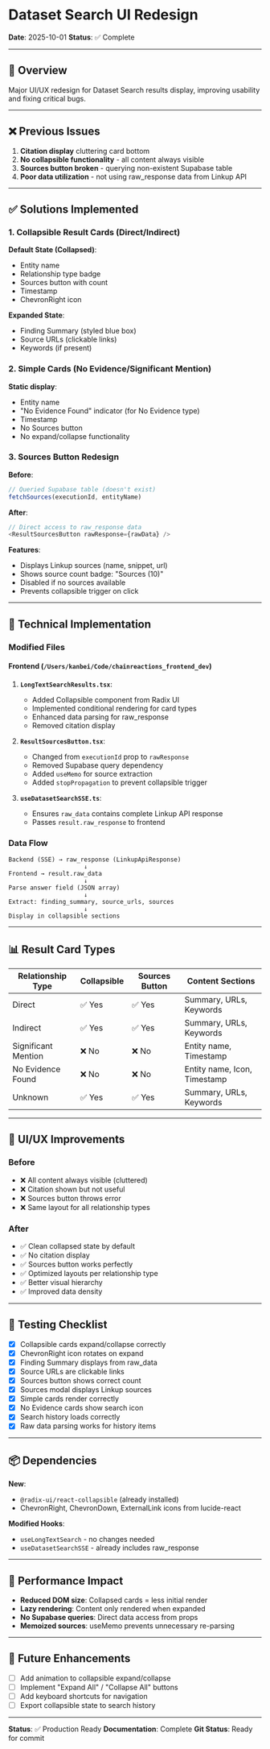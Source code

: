 # Dataset Search UI Redesign

**Date**: 2025-10-01
**Status**: ✅ Complete

---

## 🎯 Overview

Major UI/UX redesign for Dataset Search results display, improving usability and fixing critical bugs.

---

## ❌ Previous Issues

1. **Citation display** cluttering card bottom
2. **No collapsible functionality** - all content always visible
3. **Sources button broken** - querying non-existent Supabase table
4. **Poor data utilization** - not using raw_response data from Linkup API

---

## ✅ Solutions Implemented

### 1. Collapsible Result Cards (Direct/Indirect)

**Default State (Collapsed)**:
- Entity name
- Relationship type badge
- Sources button with count
- Timestamp
- ChevronRight icon

**Expanded State**:
- Finding Summary (styled blue box)
- Source URLs (clickable links)
- Keywords (if present)

### 2. Simple Cards (No Evidence/Significant Mention)

**Static display**:
- Entity name
- "No Evidence Found" indicator (for No Evidence type)
- Timestamp
- No Sources button
- No expand/collapse functionality

### 3. Sources Button Redesign

**Before**:
```typescript
// Queried Supabase table (doesn't exist)
fetchSources(executionId, entityName)
```

**After**:
```typescript
// Direct access to raw_response data
<ResultSourcesButton rawResponse={rawData} />
```

**Features**:
- Displays Linkup sources (name, snippet, url)
- Shows source count badge: "Sources (10)"
- Disabled if no sources available
- Prevents collapsible trigger on click

---

## 🔧 Technical Implementation

### Modified Files

#### Frontend (`/Users/kanbei/Code/chainreactions_frontend_dev`)

1. **`LongTextSearchResults.tsx`**:
   - Added Collapsible component from Radix UI
   - Implemented conditional rendering for card types
   - Enhanced data parsing for raw_response
   - Removed citation display

2. **`ResultSourcesButton.tsx`**:
   - Changed from `executionId` prop to `rawResponse`
   - Removed Supabase query dependency
   - Added `useMemo` for source extraction
   - Added `stopPropagation` to prevent collapsible trigger

3. **`useDatasetSearchSSE.ts`**:
   - Ensures `raw_data` contains complete Linkup API response
   - Passes `result.raw_response` to frontend

### Data Flow

```
Backend (SSE) → raw_response (LinkupApiResponse)
                     ↓
Frontend → result.raw_data
                     ↓
Parse answer field (JSON array)
                     ↓
Extract: finding_summary, source_urls, sources
                     ↓
Display in collapsible sections
```

---

## 📊 Result Card Types

| Relationship Type | Collapsible | Sources Button | Content Sections |
|------------------|-------------|----------------|------------------|
| Direct | ✅ Yes | ✅ Yes | Summary, URLs, Keywords |
| Indirect | ✅ Yes | ✅ Yes | Summary, URLs, Keywords |
| Significant Mention | ❌ No | ❌ No | Entity name, Timestamp |
| No Evidence Found | ❌ No | ❌ No | Entity name, Icon, Timestamp |
| Unknown | ✅ Yes | ✅ Yes | Summary, URLs, Keywords |

---

## 🎨 UI/UX Improvements

### Before
- ❌ All content always visible (cluttered)
- ❌ Citation shown but not useful
- ❌ Sources button throws error
- ❌ Same layout for all relationship types

### After
- ✅ Clean collapsed state by default
- ✅ No citation display
- ✅ Sources button works perfectly
- ✅ Optimized layouts per relationship type
- ✅ Better visual hierarchy
- ✅ Improved data density

---

## 🧪 Testing Checklist

- [x] Collapsible cards expand/collapse correctly
- [x] ChevronRight icon rotates on expand
- [x] Finding Summary displays from raw_data
- [x] Source URLs are clickable links
- [x] Sources button shows correct count
- [x] Sources modal displays Linkup sources
- [x] Simple cards render correctly
- [x] No Evidence cards show search icon
- [x] Search history loads correctly
- [x] Raw data parsing works for history items

---

## 📦 Dependencies

**New**:
- `@radix-ui/react-collapsible` (already installed)
- ChevronRight, ChevronDown, ExternalLink icons from lucide-react

**Modified Hooks**:
- `useLongTextSearch` - no changes needed
- `useDatasetSearchSSE` - already includes raw_response

---

## 🚀 Performance Impact

- **Reduced DOM size**: Collapsed cards = less initial render
- **Lazy rendering**: Content only rendered when expanded
- **No Supabase queries**: Direct data access from props
- **Memoized sources**: useMemo prevents unnecessary re-parsing

---

## 🎯 Future Enhancements

- [ ] Add animation to collapsible expand/collapse
- [ ] Implement "Expand All" / "Collapse All" buttons
- [ ] Add keyboard shortcuts for navigation
- [ ] Export collapsible state to search history

---

**Status**: ✅ Production Ready
**Documentation**: Complete
**Git Status**: Ready for commit

